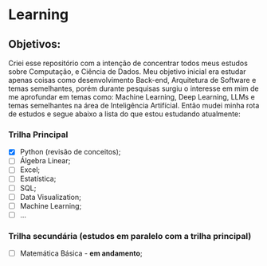 # Learning

## Objetivos:

Criei esse repositório com a intenção de concentrar todos meus estudos sobre Computação, e Ciência de Dados. Meu objetivo inicial era estudar apenas coisas como desenvolvimento Back-end, Arquitetura de Software e temas semelhantes, porém durante pesquisas surgiu o interesse em mim de me aprofundar em temas como: Machine Learning, Deep Learning, LLMs e temas semelhantes na área de Inteligência Artifícial.
Então mudei minha rota de estudos e segue abaixo a lista do que estou estudando atualmente:

### Trilha Principal
- [x] Python (revisão de conceitos);
- [ ] Álgebra Linear;
- [ ] Excel;
- [ ] Estatística;
- [ ] SQL;
- [ ] Data Visualization;
- [ ] Machine Learning;
- [ ] ...

### Trilha secundária (estudos em paralelo com a trilha principal)
- [ ] Matemática Básica - **em andamento**;